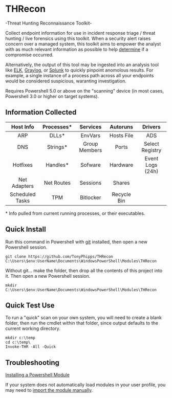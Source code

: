 # THRecon
-Threat Hunting Reconnaissance Toolkit-

Collect endpoint information for use in incident response triage / threat hunting / live forensics using this toolkit. When a security alert raises concern over a managed system, this toolkit aims to empower the analyst with as much relevant information as possible to help [determine](https://attack.mitre.org/wiki/Main_Page) if a compromise occurred.

Alternatively, the output of this tool may be ingested into an analysis tool like [ELK](https://www.elastic.co/elk-stack), [Graylog](https://www.graylog.org/), or [Splunk](https://www.splunk.com/) to quickly pinpoint anomolous results. For example, a single instance of a process path across all your endpoints would be considered suspicious, waranting investigation.

Requires Powershell 5.0 or above on the "scanning" device (in most cases, Powershell 3.0 or higher on target systems).

## Information Collected
| Host Info | Processes* | Services | Autoruns | Drivers |
| :---: | :---: | :---: | :---: | :---: |
| ARP | DLLs* | EnvVars | Hosts File | ADS |
| DNS | Strings* | Group Members | Ports | Select Registry |
| Hotfixes | Handles* | Sofware | Hardware | Event Logs (24h) |
| Net Adapters | Net Routes | Sessions | Shares | | 
| Scheduled Tasks | TPM | Bitlocker | Recycle Bin | |

\* Info pulled from current running processes, or their executables.
  
## Quick Install
Run this command in Powershell with [git](https://gitforwindows.org/) installed, then open a new Powershell session.
```
git clone https://github.com/TonyPhipps/THRecon C:\Users\$env:UserName\Documents\WindowsPowerShell\Modules\THRecon

```
Without git... make the folder, then drop all the contents of this project into it. Then open a new Powershell session.
```
mkdir C:\Users\$env:UserName\Documents\WindowsPowerShell\Modules\THRecon
```
## Quick Test Use
To run a "quick" scan on your own system, you will need to create a blank folder, then run the cmdlet within that folder, since output defaults to the current working directory.

```
mkdir c:\temp
cd c:\temp\
Invoke-THR -All -Quick
```

## Troubleshooting
[Installing a Powershell Module](https://msdn.microsoft.com/en-us/library/dd878350(v=vs.85).aspx)

If your system does not automatically load modules in your user profile, you may need to [import the module manually](https://msdn.microsoft.com/en-us/library/dd878284(v=vs.85).aspx).
